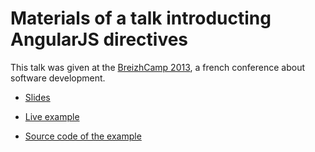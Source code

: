# Materials of a talk introducting AngularJS directives

This talk was given at the [BreizhCamp 2013](http://www.breizhcamp.org/), a french conference about software development.

* [Slides](http://antoine-richard.github.io/intro-to-directives/)

* [Live example](http://antoine-richard.github.io/intro-to-directives/example/)

* [Source code of the example](https://github.com/antoine-richard/intro-to-directives/tree/gh-pages/example)
